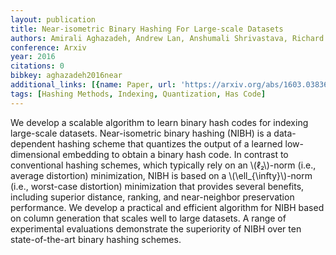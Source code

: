 ```yaml
---
layout: publication
title: Near-isometric Binary Hashing For Large-scale Datasets
authors: Amirali Aghazadeh, Andrew Lan, Anshumali Shrivastava, Richard Baraniuk
conference: Arxiv
year: 2016
citations: 0
bibkey: aghazadeh2016near
additional_links: [{name: Paper, url: 'https://arxiv.org/abs/1603.03836'}]
tags: [Hashing Methods, Indexing, Quantization, Has Code]
---
```

We develop a scalable algorithm to learn binary hash codes for indexing
large-scale datasets. Near-isometric binary hashing (NIBH) is a data-dependent
hashing scheme that quantizes the output of a learned low-dimensional embedding
to obtain a binary hash code. In contrast to conventional hashing schemes,
which typically rely on an \\(ℓ₂\\)-norm (i.e., average distortion)
minimization, NIBH is based on a \\(\ell_\{\infty\}\\)-norm (i.e., worst-case
distortion) minimization that provides several benefits, including superior
distance, ranking, and near-neighbor preservation performance. We develop a
practical and efficient algorithm for NIBH based on column generation that
scales well to large datasets. A range of experimental evaluations demonstrate
the superiority of NIBH over ten state-of-the-art binary hashing schemes.